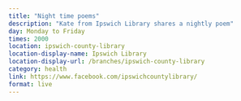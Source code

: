 ```yaml
---
title: "Night time poems"
description: "Kate from Ipswich Library shares a nightly poem"
day: Monday to Friday
times: 2000
location: ipswich-county-library
location-display-name: Ipswich Library
location-display-url: /branches/ipswich-county-library
category: health
link: https://www.facebook.com/ipswichcountylibrary/
format: live
---
```

